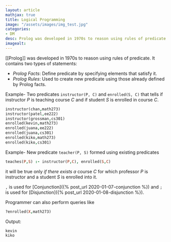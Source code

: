 ```yaml
---
layout: article
mathjax: true
title: Logical Programming
image: "/assets/images/img_test.jpg"
categories:
- DM
desc: Prolog was developed in 1970s to reason using rules of predicate. 
imagealt: 
---
```


[[Prolog]] was developed in 1970s to reason using rules of predicate.
It contains two types of statements:
* *Prolog Facts*: Define predicate by specifying elements that satisfy it.
* *Prolog Rules*: Used to create new predicate using those already defined by Prolog facts.

Example- Two predicates `instructor(P, C)` and `enrolled(S, C)` that tells if instructor *P* is teaching course *C* and if student *S* is enrolled in course *C*.
```prolog
instructor(chan,math273) 
instructor(patel,ee222) 
instructor(grossman,cs301) 
enrolled(kevin,math273) 
enrolled(juana,ee222) 
enrolled(juana,cs301) 
enrolled(kiko,math273) 
enrolled(kiko,cs301)
```

Example- New predicate `teacher(P, S)` formed using existing predicates
```prolog
teaches(P,S) :- instructor(P,C), enrolled(S,C)
```
it will be true only *if there exists a* course *C* for which professor *P* is instructor and a student *S* is enrolled into it.

`,` is used for [Conjunction]({% post_url 2020-01-07-conjunction %}) and `;` is used for [Disjunction]({% post_url 2020-01-08-disjunction %}).

Programmer can also perform queries like
```prolog
?enrolled(X,math273)
```
Output: 
```
kevin 
kiko
```